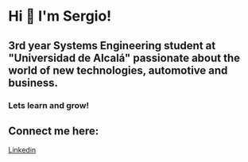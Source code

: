 # Hi 👋 I'm Sergio!
## 3rd year Systems Engineering student at "Universidad de Alcalá" passionate about the world of new technologies, automotive and business.
### Lets learn and grow!

## Connect me here:
[Linkedin](https://www.linkedin.com/in/sergiopicazoserrano/)



<!--
**sennayrton/sennayrton** is a ✨ _special_ ✨ repository because its `README.md` (this file) appears on your GitHub profile.



Here are some ideas to get you started:

- 🔭 I’m currently working on ...
###- 🌱 I’m currently learning ...
- 👯 I’m looking to collaborate on ...
- 📫 How to reach me: ...
- 😄 Pronouns: ...
- ⚡ Fun fact: ...
-->
